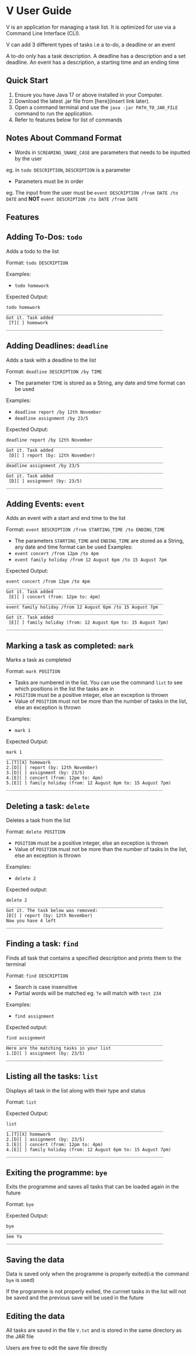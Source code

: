 # V User Guide

V is an application for managing a task list. It is optimized for use via a Command Line Interface (CLI).

V can add 3 different types of tasks i.e a to-do, a deadline or an event

A to-do only has a task description. A deadline has a description and a set deadline. An event has a description, a starting time and an ending time


## Quick Start

1. Ensure you have Java 17 or above installed in your Computer.
2. Download the latest .jar file from [here](insert link later).
3. Open a command terminal and use the `java -jar PATH_TO_JAR_FILE` command to run the application.
4. Refer to features below for list of commands


## Notes About Command Format

- Words in `SCREAMING_SNAKE_CASE` are parameters that needs to be inputted by the user

eg. in `todo DESCRIPTION`, `DESCRIPTION` is a parameter
- Parameters must be in order

eg. The input from the user must be `event DESCRIPTION /from DATE /to DATE` and **NOT** `event DESCRIPTION /to DATE /from DATE`


## Features

## Adding To-Dos: `todo`

Adds a todo to the list

Format: `todo DESCRIPTION`

Examples: 

- `todo homework`

Expected Output:

```
todo homework
____________________________________________________________
Got it. Task added
 [T][ ] homework
____________________________________________________________
```


## Adding Deadlines: `deadline`

Adds a task with a deadline to the list

Format: `deadline DESCRIPTION /by TIME`

-  The parameter `TIME` is stored as a String, any date and time format can be used 

Examples: 
- `deadline report /by 12th November`
- `deadline assignment /by 23/5`

Expected Output:

```
deadline report /by 12th November
____________________________________________________________
Got it. Task added
 [D][ ] report (by: 12th November)
____________________________________________________________
deadline assignment /by 23/5
____________________________________________________________
Got it. Task added
 [D][ ] assignment (by: 23/5)
____________________________________________________________
```


## Adding Events: `event`

Adds an event with a start and end time to the list

Format: `event DESCRIPTION /from STARTING_TIME /to ENDING_TIME`

- The parameters `STARTING_TIME` and `ENDING_TIME` are stored as a String, any date and time format can be used
Examples:
- `event concert /from 12pm /to 4pm`
- `event family holiday /from 12 August 6pm /to 15 August 7pm`

Expected Output:

```
event concert /from 12pm /to 4pm
____________________________________________________________
Got it. Task added
 [E][ ] concert (from: 12pm to: 4pm)
____________________________________________________________
event family holiday /from 12 August 6pm /to 15 August 7pm
____________________________________________________________
Got it. Task added
 [E][ ] family holiday (from: 12 August 6pm to: 15 August 7pm)
____________________________________________________________
```


## Marking a task as completed: `mark`

Marks a task as completed

Format: `mark POSITION`
- Tasks are numbered in the list. You can use the command `list` to see which positions in the list the tasks are in
- `POSITION` must be a positive integer, else an exception is thrown
- Value of `POSITION` must not be more than the number of tasks in the list, else an exception is thrown

Examples:

- `mark 1`

Expected Output:

```
mark 1
____________________________________________________________
1.[T][X] homework
2.[D][ ] report (by: 12th November)
3.[D][ ] assignment (by: 23/5)
4.[E][ ] concert (from: 12pm to: 4pm)
5.[E][ ] family holiday (from: 12 August 6pm to: 15 August 7pm)
____________________________________________________________
```


## Deleting a task: `delete`

Deletes a task from the list

Format: `delete POSITION`

- `POSITION` must be a positive integer, else an exception is thrown
- Value of `POSITION` must not be more than the number of tasks in the list, else an exception is thrown

Examples:

- `delete 2`

Expected output:

```
delete 2
____________________________________________________________
Got it. The task below was removed:
[D][ ] report (by: 12th November)
Now you have 4 left
____________________________________________________________
```


## Finding a task: `find`

Finds all task that contains a specified description and prints them to the terminal

Format: `find DESCRIPTION`

- Search is case insensitive
- Partial words will be matched eg. `Te` will match with `test 234`

Examples:

- `find assignment`

Expected output:

```
find assignment
____________________________________________________________
Here are the matching tasks in your list
1.[D][ ] assignment (by: 23/5)
____________________________________________________________
```


## Listing all the tasks: `list`

Displays all task in the list along with their type and status

Format: `list`

Expected Output:

```
list
____________________________________________________________
1.[T][X] homework
2.[D][ ] assignment (by: 23/5)
3.[E][ ] concert (from: 12pm to: 4pm)
4.[E][ ] family holiday (from: 12 August 6pm to: 15 August 7pm)
____________________________________________________________
```


## Exiting the programme: `bye`

Exits the programme and saves all tasks that can be loaded again in the future

Format: `bye`

Expected Output:

```
bye
____________________________________________________________
See Ya
____________________________________________________________
```


## Saving the data

Data is saved only when the programme is properly exited(i.e the command `bye` is used)

If the programme is not properly exited, the currnet tasks in the list will not be saved and the previous save
will be used in the future


## Editing the data

All tasks are saved in the file `V.txt` and is stored in the same directory as the JAR file

Users are free to edit the save file directly